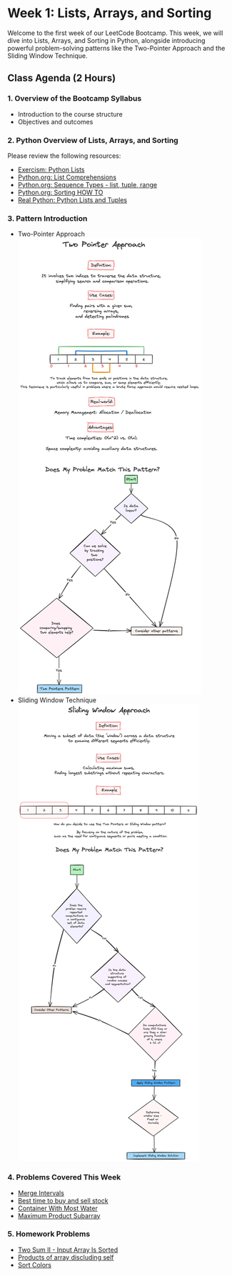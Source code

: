 
# Week 1: Lists, Arrays, and Sorting

Welcome to the first week of our LeetCode Bootcamp. This week, we will dive into Lists, Arrays, and Sorting in Python, alongside introducing powerful problem-solving patterns like the Two-Pointer Approach and the Sliding Window Technique.

## Class Agenda (2 Hours)

### 1. Overview of the Bootcamp Syllabus

- Introduction to the course structure
- Objectives and outcomes

### 2. Python Overview of Lists, Arrays, and Sorting

Please review the following resources:

- [Exercism: Python Lists](https://exercism.org/tracks/python/concepts/lists)
- [Python.org: List Comprehensions](https://docs.python.org/3/tutorial/datastructures.html#list-comprehensions)
- [Python.org: Sequence Types - list, tuple, range](https://docs.python.org/3/library/stdtypes.html#sequence-types-list-tuple-range)
- [Python.org: Sorting HOW TO](https://docs.python.org/3/howto/sorting.html#)
- [Real Python: Python Lists and Tuples](https://realpython.com/python-lists-tuples/) 

### 3. Pattern Introduction

- Two-Pointer Approach
![alt text](./TwoPointerApproach.png)
- Sliding Window Technique
![alt text](./SlidingWindowApproach.png)


### 4. Problems Covered This Week

- [Merge Intervals](https://leetcode.com/problems/merge-intervals/description/)
- [Best time to buy and sell stock](https://leetcode.com/problems/best-time-to-buy-and-sell-stock/)
- [Container With Most Water](https://leetcode.com/problems/container-with-most-water/)
- [Maximum Product Subarray](https://leetcode.com/problems/maximum-product-subarray/description/)

### 5. Homework Problems 

- [Two Sum II - Input Array Is Sorted](https://leetcode.com/problems/two-sum-ii-input-array-is-sorted/description/)
- [Products of array discluding self](https://leetcode.com/problems/product-of-array-except-self/description/)
- [Sort Colors](https://leetcode.com/problems/sort-colors/description/)

 

